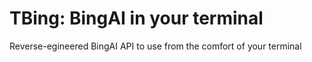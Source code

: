 # TBing: BingAI in your terminal

Reverse-egineered BingAI API to use from the comfort of your terminal
